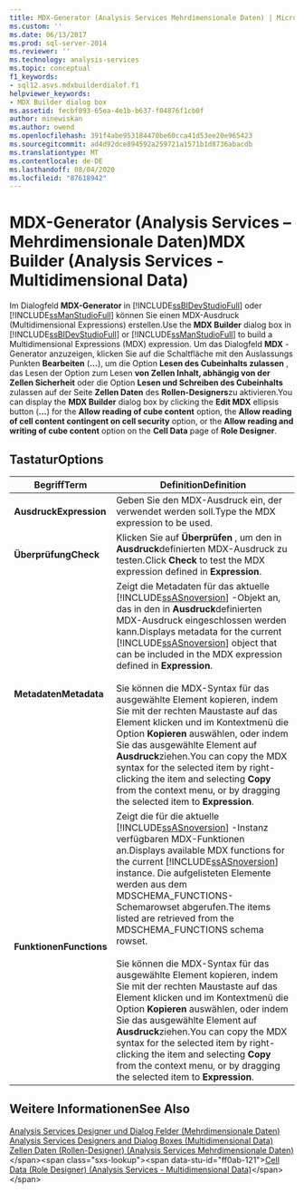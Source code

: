 ```yaml
---
title: MDX-Generator (Analysis Services Mehrdimensionale Daten) | Microsoft-Dokumentation
ms.custom: ''
ms.date: 06/13/2017
ms.prod: sql-server-2014
ms.reviewer: ''
ms.technology: analysis-services
ms.topic: conceptual
f1_keywords:
- sql12.asvs.mdxbuilderdialof.f1
helpviewer_keywords:
- MDX Builder dialog box
ms.assetid: fecbf093-65ea-4e1b-b637-f04876f1cb0f
author: minewiskan
ms.author: owend
ms.openlocfilehash: 391f4abe953184470be60cca41d53ee20e965423
ms.sourcegitcommit: ad4d92dce894592a259721a1571b1d8736abacdb
ms.translationtype: MT
ms.contentlocale: de-DE
ms.lasthandoff: 08/04/2020
ms.locfileid: "87618942"
---
```

# <a name="mdx-builder-analysis-services---multidimensional-data"></a><span data-ttu-id="ff0ab-102">MDX-Generator (Analysis Services – Mehrdimensionale Daten)</span><span class="sxs-lookup"><span data-stu-id="ff0ab-102">MDX Builder (Analysis Services - Multidimensional Data)</span></span>
  <span data-ttu-id="ff0ab-103">Im Dialogfeld **MDX-Generator** in [!INCLUDE[ssBIDevStudioFull](../includes/ssbidevstudiofull-md.md)] oder [!INCLUDE[ssManStudioFull](../includes/ssmanstudiofull-md.md)] können Sie einen MDX-Ausdruck (Multidimensional Expressions) erstellen.</span><span class="sxs-lookup"><span data-stu-id="ff0ab-103">Use the **MDX Builder** dialog box in [!INCLUDE[ssBIDevStudioFull](../includes/ssbidevstudiofull-md.md)] or [!INCLUDE[ssManStudioFull](../includes/ssmanstudiofull-md.md)] to build a Multidimensional Expressions (MDX) expression.</span></span> <span data-ttu-id="ff0ab-104">Um das Dialogfeld **MDX** -Generator anzuzeigen, klicken Sie auf die Schaltfläche mit den Auslassungs Punkten **Bearbeiten** (**...**), um die Option **Lesen des Cubeinhalts zulassen** , das Lesen der Option zum Lesen **von Zellen Inhalt, abhängig von der Zellen Sicherheit** oder die Option **Lesen und Schreiben des Cubeinhalts** zulassen auf der Seite **Zellen Daten** des **Rollen-Designers**zu aktivieren.</span><span class="sxs-lookup"><span data-stu-id="ff0ab-104">You can display the **MDX Builder** dialog box by clicking the **Edit MDX** ellipsis button (**...**) for the **Allow reading of cube content** option, the **Allow reading of cell content contingent on cell security** option, or the **Allow reading and writing of cube content** option on the **Cell Data** page of **Role Designer**.</span></span>  
  
## <a name="options"></a><span data-ttu-id="ff0ab-105">Tastatur</span><span class="sxs-lookup"><span data-stu-id="ff0ab-105">Options</span></span>  
  
|<span data-ttu-id="ff0ab-106">Begriff</span><span class="sxs-lookup"><span data-stu-id="ff0ab-106">Term</span></span>|<span data-ttu-id="ff0ab-107">Definition</span><span class="sxs-lookup"><span data-stu-id="ff0ab-107">Definition</span></span>|  
|----------|----------------|  
|<span data-ttu-id="ff0ab-108">**Ausdruck**</span><span class="sxs-lookup"><span data-stu-id="ff0ab-108">**Expression**</span></span>|<span data-ttu-id="ff0ab-109">Geben Sie den MDX-Ausdruck ein, der verwendet werden soll.</span><span class="sxs-lookup"><span data-stu-id="ff0ab-109">Type the MDX expression to be used.</span></span>|  
|<span data-ttu-id="ff0ab-110">**Überprüfung**</span><span class="sxs-lookup"><span data-stu-id="ff0ab-110">**Check**</span></span>|<span data-ttu-id="ff0ab-111">Klicken Sie auf **Überprüfen** , um den in **Ausdruck**definierten MDX-Ausdruck zu testen.</span><span class="sxs-lookup"><span data-stu-id="ff0ab-111">Click **Check** to test the MDX expression defined in **Expression**.</span></span>|  
|<span data-ttu-id="ff0ab-112">**Metadaten**</span><span class="sxs-lookup"><span data-stu-id="ff0ab-112">**Metadata**</span></span>|<span data-ttu-id="ff0ab-113">Zeigt die Metadaten für das aktuelle [!INCLUDE[ssASnoversion](../includes/ssasnoversion-md.md)] -Objekt an, das in den in **Ausdruck**definierten MDX-Ausdruck eingeschlossen werden kann.</span><span class="sxs-lookup"><span data-stu-id="ff0ab-113">Displays metadata for the current [!INCLUDE[ssASnoversion](../includes/ssasnoversion-md.md)] object that can be included in the MDX expression defined in **Expression**.</span></span><br /><br /> <span data-ttu-id="ff0ab-114">Sie können die MDX-Syntax für das ausgewählte Element kopieren, indem Sie mit der rechten Maustaste auf das Element klicken und im Kontextmenü die Option **Kopieren** auswählen, oder indem Sie das ausgewählte Element auf **Ausdruck**ziehen.</span><span class="sxs-lookup"><span data-stu-id="ff0ab-114">You can copy the MDX syntax for the selected item by right-clicking the item and selecting **Copy** from the context menu, or by dragging the selected item to **Expression**.</span></span>|  
|<span data-ttu-id="ff0ab-115">**Funktionen**</span><span class="sxs-lookup"><span data-stu-id="ff0ab-115">**Functions**</span></span>|<span data-ttu-id="ff0ab-116">Zeigt die für die aktuelle [!INCLUDE[ssASnoversion](../includes/ssasnoversion-md.md)] -Instanz verfügbaren MDX-Funktionen an.</span><span class="sxs-lookup"><span data-stu-id="ff0ab-116">Displays available MDX functions for the current [!INCLUDE[ssASnoversion](../includes/ssasnoversion-md.md)] instance.</span></span> <span data-ttu-id="ff0ab-117">Die aufgelisteten Elemente werden aus dem MDSCHEMA_FUNCTIONS-Schemarowset abgerufen.</span><span class="sxs-lookup"><span data-stu-id="ff0ab-117">The items listed are retrieved from the MDSCHEMA_FUNCTIONS schema rowset.</span></span><br /><br /> <span data-ttu-id="ff0ab-118">Sie können die MDX-Syntax für das ausgewählte Element kopieren, indem Sie mit der rechten Maustaste auf das Element klicken und im Kontextmenü die Option **Kopieren** auswählen, oder indem Sie das ausgewählte Element auf **Ausdruck**ziehen.</span><span class="sxs-lookup"><span data-stu-id="ff0ab-118">You can copy the MDX syntax for the selected item by right-clicking the item and selecting **Copy** from the context menu, or by dragging the selected item to **Expression**.</span></span>|  
  
## <a name="see-also"></a><span data-ttu-id="ff0ab-119">Weitere Informationen</span><span class="sxs-lookup"><span data-stu-id="ff0ab-119">See Also</span></span>  
 <span data-ttu-id="ff0ab-120">[Analysis Services Designer und Dialog Felder &#40;Mehrdimensionale Daten&#41;](analysis-services-designers-and-dialog-boxes-multidimensional-data.md) </span><span class="sxs-lookup"><span data-stu-id="ff0ab-120">[Analysis Services Designers and Dialog Boxes &#40;Multidimensional Data&#41;](analysis-services-designers-and-dialog-boxes-multidimensional-data.md) </span></span>  
 <span data-ttu-id="ff0ab-121">[Zellen Daten &#40;Rollen-Designer&#41; &#40;Analysis Services Mehrdimensionale Daten&#41;](https://msdn.microsoft.com/library/ms177279(v=sql.120).aspx)</span><span class="sxs-lookup"><span data-stu-id="ff0ab-121">[Cell Data &#40;Role Designer&#41; &#40;Analysis Services - Multidimensional Data&#41;](https://msdn.microsoft.com/library/ms177279(v=sql.120).aspx)</span></span>  
  
  
